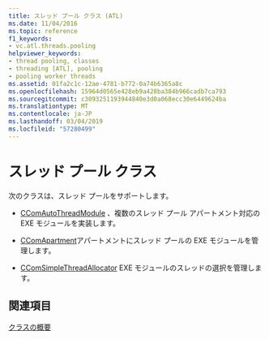 ```yaml
---
title: スレッド プール クラス (ATL)
ms.date: 11/04/2016
ms.topic: reference
f1_keywords:
- vc.atl.threads.pooling
helpviewer_keywords:
- thread pooling, classes
- threading [ATL], pooling
- pooling worker threads
ms.assetid: 01fa2c1c-12ae-4781-b772-0a74b6365a8c
ms.openlocfilehash: 15964d0565e428eb9a428ba384b966cadb7ca793
ms.sourcegitcommit: c3093251193944840e3d0a068ecc30e6449624ba
ms.translationtype: MT
ms.contentlocale: ja-JP
ms.lasthandoff: 03/04/2019
ms.locfileid: "57280499"
---
```

# <a name="thread-pooling-classes"></a>スレッド プール クラス

次のクラスは、スレッド プールをサポートします。

- [CComAutoThreadModule](../atl/reference/ccomautothreadmodule-class.md) 、複数のスレッド プール アパートメント対応の EXE モジュールを実装します。

- [CComApartment](../atl/reference/ccomapartment-class.md)アパートメントにスレッド プールの EXE モジュールを管理します。

- [CComSimpleThreadAllocator](../atl/reference/ccomsimplethreadallocator-class.md) EXE モジュールのスレッドの選択を管理します。

## <a name="see-also"></a>関連項目

[クラスの概要](../atl/atl-class-overview.md)

